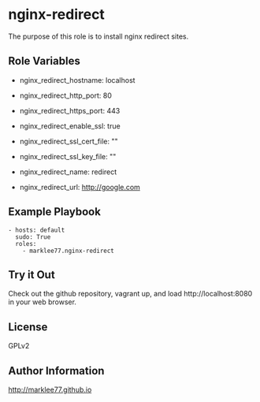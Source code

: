 nginx-redirect
==============

The purpose of this role is to install nginx redirect sites.

Role Variables
--------------

- nginx_redirect_hostname: localhost
- nginx_redirect_http_port: 80
- nginx_redirect_https_port: 443
- nginx_redirect_enable_ssl: true

- nginx_redirect_ssl_cert_file: ""
- nginx_redirect_ssl_key_file: ""

- nginx_redirect_name: redirect
- nginx_redirect_url: http://google.com

Example Playbook
-------------------------

    - hosts: default
      sudo: True
      roles:
        - marklee77.nginx-redirect

Try it Out
---------------------------

Check out the github repository, vagrant up, and load http://localhost:8080 in
your web browser.

License
-------

GPLv2

Author Information
------------------

http://marklee77.github.io

